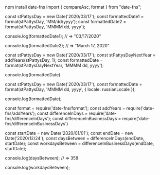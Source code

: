 npm install date-fns
import { compareAsc, format } from "date-fns";

const stPattysDay = new Date('2020/03/17');
const formattedDate1 = format(stPattysDay, 'MM/dd/yyyy');
const formattedDate2 = format(stPattysDay, 'MMMM dd, yyyy');

console.log(formattedDate1);
// => "03/17/2020"

console.log(formattedDate2);
// => "March 17, 2020"

<!-- adding year -->

const stPattysDay = new Date('2020/03/17');
const stPattysDayNextYear = addYears(stPattysDay, 1);
const formattedDate = format(stPattysDayNextYear, 'MMMM dd, yyyy');

console.log(formattedDate)

<!-- Local dates -->

const stPattysDay = new Date('2020/03/17');
const formattedDate = format(stPattysDay, 'MMMM dd, yyyy', { locale: russianLocale });

console.log(formattedDate);

<!-- The ability to calculate the differences between 2 dates is important for a date manipulation library. date-fns provides several functions for calculating this.

For example, we can calculate the days from January 1st to Christmas (as well as “business days”!): -->

const format = require('date-fns/format');
const addYears = require('date-fns/addYears');
const differenceInDays = require('date-fns/differenceInDays');
const differenceInBusinessDays = require('date-fns/differenceInBusinessDays')

const startDate = new Date('2020/01/01');
const endDate = new Date('2020/12/24');
const daysBetween = differenceInDays(endDate, startDate);
const workdaysBetween = differenceInBusinessDays(endDate, startDate);

console.log(daysBetween);
// => 358

console.log(workdaysBetween);
